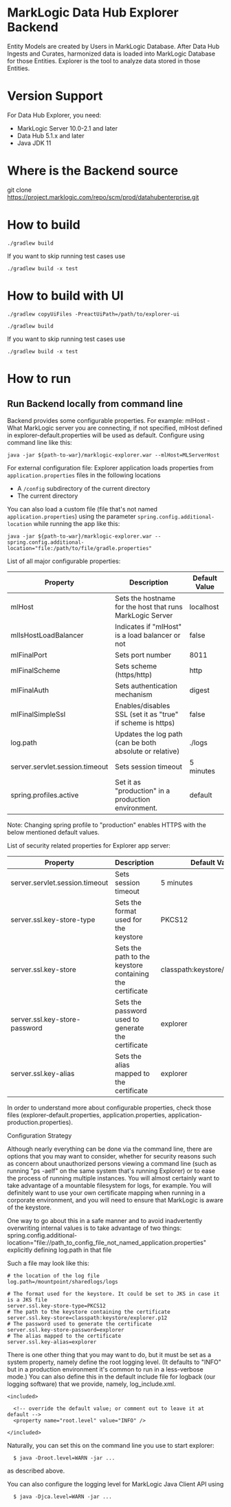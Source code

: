# MarkLogic Data Hub Explorer Backend

Entity Models are created by Users in MarkLogic Database. After Data Hub Ingests and Curates,
harmonized data is loaded into MarkLogic Database for those Entities.
Explorer is the tool to analyze data stored in those Entities.

# Version Support
For Data Hub Explorer, you need:
  - MarkLogic Server 10.0-2.1 and later
  - Data Hub 5.1.x and later
  - Java JDK 11

# Where is the Backend source
git clone https://project.marklogic.com/repo/scm/prod/datahubenterprise.git

# How to build

```
./gradlew build
```
If you want to skip running test cases use
```
./gradlew build -x test
```

# How to build with UI

```
./gradlew copyUiFiles -PreactUiPath=/path/to/explorer-ui
```
```
./gradlew build
```
If you want to skip running test cases use
```
./gradlew build -x test
```

# How to run

## Run Backend locally from command line

Backend provides some configurable properties.
For example:
mlHost - What MarkLogic server you are connecting, if not specified, mlHost defined in
explorer-default.properties will be used as default.
Configure using command line like this:
```
java -jar ${path-to-war}/marklogic-explorer.war --mlHost=MLServerHost
```

For external configuration file:
Explorer application loads properties from `application.properties` files in the following locations
* A `/config` subdirectory of the current directory
* The current directory

You can also load a custom file (file that's not named `application.properties`) using the
parameter `spring.config.additional-location` while running the app like this:
```
java -jar ${path-to-war}/marklogic-explorer.war --spring.config.additional-location="file:/path/to/file/gradle.properties"
```

List of all major configurable properties:

| Property                       | Description                                                | Default Value                   |
|--------------------------------|------------------------------------------------------------|---------------------------------|
| mlHost                         | Sets the hostname for the host that runs MarkLogic Server  | localhost                       |
| mlIsHostLoadBalancer           | Indicates if "mlHost" is a load balancer or not            | false                           |
| mlFinalPort                    | Sets port number                                           | 8011                            |
| mlFinalScheme                  | Sets scheme (https/http)                                   | http                            |
| mlFinalAuth                    | Sets authentication mechanism                              | digest                          |
| mlFinalSimpleSsl               | Enables/disables SSL (set it as "true" if scheme is https) | false                           |
| log.path                       | Updates the log path (can be both absolute or relative)    | ./logs                          |
| server.servlet.session.timeout | Sets session timeout                                       | 5 minutes                       |
| spring.profiles.active         | Set it as "production" in a production environment.        | default                         |

Note: Changing spring profile to "production" enables HTTPS with the below mentioned default values.

List of security related properties for Explorer app server:

| Property                       | Description                                                | Default Value                   |
|--------------------------------|------------------------------------------------------------|---------------------------------|
| server.servlet.session.timeout | Sets session timeout                                       | 5 minutes                       |
| server.ssl.key-store-type      | Sets the format used for the keystore                      | PKCS12                          |
| server.ssl.key-store           | Sets the path to the keystore containing the certificate   | classpath:keystore/explorer.p12 |
| server.ssl.key-store-password  | Sets the password used to generate the certificate         | explorer                        |
| server.ssl.key-alias           | Sets the alias mapped to the certificate                   | explorer                        |

In order to understand more about configurable properties, check those files (explorer-default.properties,
application.properties, application-production.properties).

Configuration Strategy

Although nearly everything can be done via the command line, there are options that you may want to
consider, whether for security reasons such as concern about unauthorized persons viewing a command
line (such as running "ps -aelf" on the same system that's running Explorer) or to ease the process
of running multiple instances.  You will almost certainly want to take advantage of a mountable
filesystem for logs, for example.  You will definitely want to use your own certificate mapping when
running in a corporate environment, and you will need to ensure that MarkLogic is aware of the
keystore.

One way to go about this in a safe manner and to avoid inadvertently overwriting internal values is
to take advantage of two things:
  spring.config.additional-location="file://path_to_config_file_not_named_application.properties"
  explicitly defining log.path in that file

Such a file may look like this:
```
# the location of the log file
log.path=/mountpoint/sharedlogs/logs

# The format used for the keystore. It could be set to JKS in case it is a JKS file
server.ssl.key-store-type=PKCS12
# The path to the keystore containing the certificate
server.ssl.key-store=classpath:keystore/explorer.p12
# The password used to generate the certificate
server.ssl.key-store-password=explorer
# The alias mapped to the certificate
server.ssl.key-alias=explorer
```

There is one other thing that you may want to do, but it must be set as a system property,
namely define the root logging level.  (It defaults to "INFO" but in a production environment it's
common to run in a less-verbose mode.)  You can also define this in the default include file for
logback (our logging software) that we provide, namely, log_include.xml.

```
<included>

  <!-- override the default value; or comment out to leave it at default -->
  <property name="root.level" value="INFO" />

</included>
```

Naturally, you can set this on the command line you use to start explorer:

```
  $ java -Droot.level=WARN -jar ...
```
as described above.

You can also configure the logging level for MarkLogic Java Client API using  
```
  $ java -Djca.level=WARN -jar ...
```
